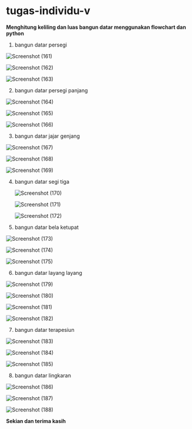 # tugas-individu-v

**Menghitung keliling dan luas bangun datar menggunakan flowchart dan python**
1. bangun datar persegi

  ![Screenshot (161)](https://user-images.githubusercontent.com/91968610/139869456-12ccd817-431a-4190-8f18-4104f4caa4a1.png)
  
  ![Screenshot (162)](https://user-images.githubusercontent.com/91968610/139869516-ad5de530-a8b4-4b2d-b83c-21c4b2612f50.png)
  
  ![Screenshot (163)](https://user-images.githubusercontent.com/91968610/139869590-55ba3949-d2dc-4a1e-8f04-06a535a77224.png)

2. bangun datar persegi panjang

  ![Screenshot (164)](https://user-images.githubusercontent.com/91968610/139869891-45442f09-0dd3-46e1-8522-dd425134b16b.png)
  
  ![Screenshot (165)](https://user-images.githubusercontent.com/91968610/139869982-10b095fa-8b8c-45ae-846e-f74ec893b83b.png)
  
  ![Screenshot (166)](https://user-images.githubusercontent.com/91968610/139870043-0d7f2690-4625-4892-a63a-2aabc31fbc21.png)

3. bangun datar jajar genjang

  ![Screenshot (167)](https://user-images.githubusercontent.com/91968610/139870274-9682d51a-a57c-431c-9be6-514eb021760e.png)
  
  ![Screenshot (168)](https://user-images.githubusercontent.com/91968610/139870311-ec2a8b0f-8095-4aed-968b-4c27503e4a64.png)
  
  ![Screenshot (169)](https://user-images.githubusercontent.com/91968610/139870353-10b00c6e-c420-4056-9127-78d9a0dd5e69.png)

4. bangun datar segi tiga

   ![Screenshot (170)](https://user-images.githubusercontent.com/91968610/139870461-fa81d78c-1c59-4f1c-b63f-20609c4f7d31.png)
   
   ![Screenshot (171)](https://user-images.githubusercontent.com/91968610/139870582-1ca80f0a-c18f-4a4c-88e8-1f1ed713f6b9.png)
   
   ![Screenshot (172)](https://user-images.githubusercontent.com/91968610/139870618-82806ff4-3688-495f-803b-bc7b3a4c77d7.png)

5. bangun datar bela ketupat

  ![Screenshot (173)](https://user-images.githubusercontent.com/91968610/139870708-b1f5600b-144f-46ce-90ce-d0ff9890b267.png)
  
  ![Screenshot (174)](https://user-images.githubusercontent.com/91968610/139870758-3287e12b-6091-40b6-be2f-0bd9f37f6821.png)
  
  ![Screenshot (175)](https://user-images.githubusercontent.com/91968610/139870814-f10b9672-90d8-4f50-99e8-fc6d0637c3ca.png)

6. bangun datar layang layang

  ![Screenshot (179)](https://user-images.githubusercontent.com/91968610/139870907-85431ec7-7e08-4325-87a5-48e70a84c0f1.png)
  
  ![Screenshot (180)](https://user-images.githubusercontent.com/91968610/139870966-f03a26fc-02a4-47b8-b612-96555f4a80fa.png)
  
  ![Screenshot (181)](https://user-images.githubusercontent.com/91968610/139871014-bbeb650e-d904-4390-8312-27a1814a0e68.png)
  
  ![Screenshot (182)](https://user-images.githubusercontent.com/91968610/139871089-1f46c6da-2542-4522-8030-50bc69940e47.png)

7. bangun datar terapesiun

  ![Screenshot (183)](https://user-images.githubusercontent.com/91968610/139871201-d2331d6f-117e-4356-8a43-77930482024b.png)
  
  ![Screenshot (184)](https://user-images.githubusercontent.com/91968610/139871259-1de9455c-7b63-4c0d-9dfb-56152a415aea.png)
  
  ![Screenshot (185)](https://user-images.githubusercontent.com/91968610/139871320-0273a0e8-4708-4611-86ae-345c5d4ce8a4.png)


8. bangun datar lingkaran

  ![Screenshot (186)](https://user-images.githubusercontent.com/91968610/139871419-597b4e71-e13e-421f-bc52-1280d83d8dd5.png)
  
  ![Screenshot (187)](https://user-images.githubusercontent.com/91968610/139871457-508048de-1211-4e22-b073-9bf651577a27.png)
  
  ![Screenshot (188)](https://user-images.githubusercontent.com/91968610/139871506-9056547b-e8fb-4196-9944-52f2d61b5b6f.png)


**Sekian dan terima kasih**
